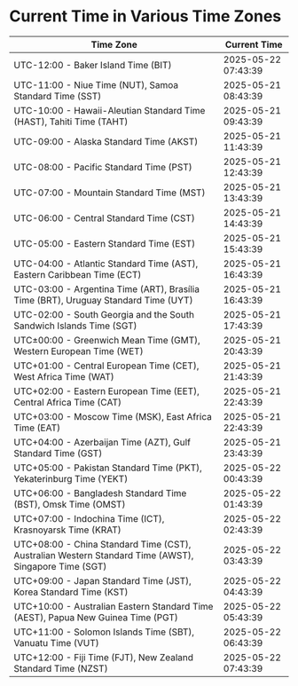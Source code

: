 # Current Time in Various Time Zones

| Time Zone | Current Time |
|-----------|--------------|
| UTC-12:00 - Baker Island Time (BIT) | 2025-05-22 07:43:39 |
| UTC-11:00 - Niue Time (NUT), Samoa Standard Time (SST) | 2025-05-21 08:43:39 |
| UTC-10:00 - Hawaii-Aleutian Standard Time (HAST), Tahiti Time (TAHT) | 2025-05-21 09:43:39 |
| UTC-09:00 - Alaska Standard Time (AKST) | 2025-05-21 11:43:39 |
| UTC-08:00 - Pacific Standard Time (PST) | 2025-05-21 12:43:39 |
| UTC-07:00 - Mountain Standard Time (MST) | 2025-05-21 13:43:39 |
| UTC-06:00 - Central Standard Time (CST) | 2025-05-21 14:43:39 |
| UTC-05:00 - Eastern Standard Time (EST) | 2025-05-21 15:43:39 |
| UTC-04:00 - Atlantic Standard Time (AST), Eastern Caribbean Time (ECT) | 2025-05-21 16:43:39 |
| UTC-03:00 - Argentina Time (ART), Brasília Time (BRT), Uruguay Standard Time (UYT) | 2025-05-21 16:43:39 |
| UTC-02:00 - South Georgia and the South Sandwich Islands Time (SGT) | 2025-05-21 17:43:39 |
| UTC±00:00 - Greenwich Mean Time (GMT), Western European Time (WET) | 2025-05-21 20:43:39 |
| UTC+01:00 - Central European Time (CET), West Africa Time (WAT) | 2025-05-21 21:43:39 |
| UTC+02:00 - Eastern European Time (EET), Central Africa Time (CAT) | 2025-05-21 22:43:39 |
| UTC+03:00 - Moscow Time (MSK), East Africa Time (EAT) | 2025-05-21 22:43:39 |
| UTC+04:00 - Azerbaijan Time (AZT), Gulf Standard Time (GST) | 2025-05-21 23:43:39 |
| UTC+05:00 - Pakistan Standard Time (PKT), Yekaterinburg Time (YEKT) | 2025-05-22 00:43:39 |
| UTC+06:00 - Bangladesh Standard Time (BST), Omsk Time (OMST) | 2025-05-22 01:43:39 |
| UTC+07:00 - Indochina Time (ICT), Krasnoyarsk Time (KRAT) | 2025-05-22 02:43:39 |
| UTC+08:00 - China Standard Time (CST), Australian Western Standard Time (AWST), Singapore Time (SGT) | 2025-05-22 03:43:39 |
| UTC+09:00 - Japan Standard Time (JST), Korea Standard Time (KST) | 2025-05-22 04:43:39 |
| UTC+10:00 - Australian Eastern Standard Time (AEST), Papua New Guinea Time (PGT) | 2025-05-22 05:43:39 |
| UTC+11:00 - Solomon Islands Time (SBT), Vanuatu Time (VUT) | 2025-05-22 06:43:39 |
| UTC+12:00 - Fiji Time (FJT), New Zealand Standard Time (NZST) | 2025-05-22 07:43:39 |

